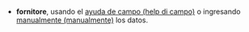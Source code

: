 - **fornitore**, usando el [ayuda de campo (help di campo)](/docs/guide/common/operations-with-data/manual-entry-or-help-and-data-selection) o ingresando [manualmente (manualmente)](/docs/guide/common/operations-with-data/manual-entry-or-help-and-data-selection) los datos.